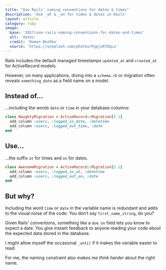 ```yaml
---
title: "Use Rails’ naming conventions for dates & times"
description: 'Use _at & _on for times & dates in Rails'
layout: article
category: ruby
image:
  base: '2017/use-rails-naming-conventions-for-dates-and-times'
  alt: 'dates'
  credit: 'Roman Bozhko'
  source: 'https://unsplash.com/photos/PypjzKTUqLo'
---
```


Rails includes the default managed timestamps `updated_at` and `created_at` for ActiveRecord models.

However, on many applications, diving into a `schema.rb` or migration often reveals `something_date` as a field name on a model.


## Instead of…

...including the words `date` or `time` in your database columns:

```ruby
class NaughtyMigration < ActiveRecord::Migration[5.1]
  add_column :users, :logged_in_date, :datetime
  add_column :users, :logged_out_time, :date
end
```


## Use…

...the suffix `at` for times and `on` for dates.

```ruby
class AwesomeMigration < ActiveRecord::Migration[5.1]
  add_column :users, :logged_in_at, :datetime
  add_column :users, :logged_out_on, :date
end
```


## But why?

Including the word `time` or `date` in the variable name is redundant and adds to the visual noise of the code. You don’t say `first_name_string`, do you?

Given Rails' conventions, something like a `due_on` field lets you know to expect a date. You give instant feedback to anyone reading your code about the expected data stored in the database.

I _might_ allow myself the occasional `_until` if it makes the variable easier to read.

For me, the naming constraint also _makes me think harder_ about the right name.
